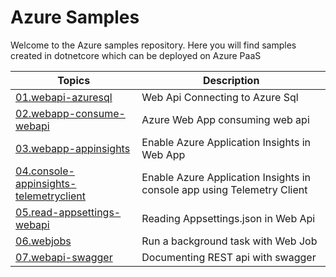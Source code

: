 # Azure Samples
Welcome to the Azure samples repository. Here you will find samples created in dotnetcore which can be deployed on Azure PaaS

| Topics | Description |
| --- | --- |
| [01.webapi-azuresql](https://github.com/nidhisht/AzureSamples/tree/master/csharp_dotnetcore/01.webapi-azuresql) | Web Api Connecting to Azure Sql |
| [02.webapp-consume-webapi](https://github.com/nidhisht/AzureSamples/tree/master/csharp_dotnetcore/02.webapp-consume-webapi) | Azure Web App consuming web api |
| [03.webapp-appinsights](https://github.com/nidhisht/AzureSamples/tree/master/csharp_dotnetcore/03.webapp-appinsights) | Enable Azure Application Insights in Web App |
| [04.console-appinsights-telemetryclient](https://github.com/nidhisht/AzureSamples/tree/master/csharp_dotnetcore/04.console-appinsights-telemetryclient) | Enable Azure Application Insights in console app using Telemetry Client |
| [05.read-appsettings-webapi](https://github.com/nidhisht/AzureSamples/tree/master/csharp_dotnetcore/05.read-appsettings-webapi) | Reading Appsettings.json in Web Api |
| [06.webjobs](https://github.com/nidhisht/AzureSamples/tree/master/csharp_dotnetcore/06.webjobs) | Run a background task with Web Job |
| [07.webapi-swagger](https://github.com/nidhisht/AzureSamples/tree/master/csharp_dotnetcore/07.webapi-swagger) | Documenting REST api with swagger |
